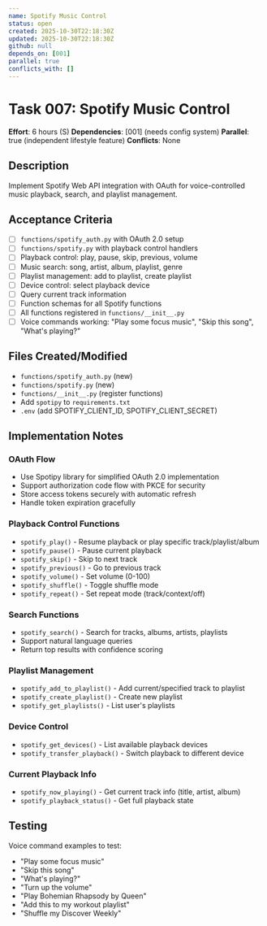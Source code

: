 ```yaml
---
name: Spotify Music Control
status: open
created: 2025-10-30T22:18:30Z
updated: 2025-10-30T22:18:30Z
github: null
depends_on: [001]
parallel: true
conflicts_with: []
---
```


# Task 007: Spotify Music Control

**Effort**: 6 hours (S)
**Dependencies**: [001] (needs config system)
**Parallel**: true (independent lifestyle feature)
**Conflicts**: None

## Description

Implement Spotify Web API integration with OAuth for voice-controlled music playback, search, and playlist management.

## Acceptance Criteria

- [ ] `functions/spotify_auth.py` with OAuth 2.0 setup
- [ ] `functions/spotify.py` with playback control handlers
- [ ] Playback control: play, pause, skip, previous, volume
- [ ] Music search: song, artist, album, playlist, genre
- [ ] Playlist management: add to playlist, create playlist
- [ ] Device control: select playback device
- [ ] Query current track information
- [ ] Function schemas for all Spotify functions
- [ ] All functions registered in `functions/__init__.py`
- [ ] Voice commands working: "Play some focus music", "Skip this song", "What's playing?"

## Files Created/Modified

- `functions/spotify_auth.py` (new)
- `functions/spotify.py` (new)
- `functions/__init__.py` (register functions)
- Add `spotipy` to `requirements.txt`
- `.env` (add SPOTIFY_CLIENT_ID, SPOTIFY_CLIENT_SECRET)

## Implementation Notes

### OAuth Flow
- Use Spotipy library for simplified OAuth 2.0 implementation
- Support authorization code flow with PKCE for security
- Store access tokens securely with automatic refresh
- Handle token expiration gracefully

### Playback Control Functions
- `spotify_play()` - Resume playback or play specific track/playlist/album
- `spotify_pause()` - Pause current playback
- `spotify_skip()` - Skip to next track
- `spotify_previous()` - Go to previous track
- `spotify_volume()` - Set volume (0-100)
- `spotify_shuffle()` - Toggle shuffle mode
- `spotify_repeat()` - Set repeat mode (track/context/off)

### Search Functions
- `spotify_search()` - Search for tracks, albums, artists, playlists
- Support natural language queries
- Return top results with confidence scoring

### Playlist Management
- `spotify_add_to_playlist()` - Add current/specified track to playlist
- `spotify_create_playlist()` - Create new playlist
- `spotify_get_playlists()` - List user's playlists

### Device Control
- `spotify_get_devices()` - List available playback devices
- `spotify_transfer_playback()` - Switch playback to different device

### Current Playback Info
- `spotify_now_playing()` - Get current track info (title, artist, album)
- `spotify_playback_status()` - Get full playback state

## Testing

Voice command examples to test:
- "Play some focus music"
- "Skip this song"
- "What's playing?"
- "Turn up the volume"
- "Play Bohemian Rhapsody by Queen"
- "Add this to my workout playlist"
- "Shuffle my Discover Weekly"
